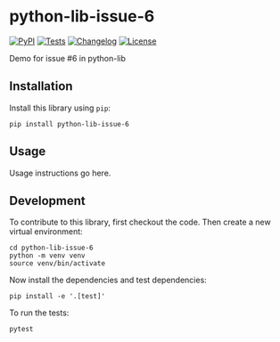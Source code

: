 # python-lib-issue-6

[![PyPI](https://img.shields.io/pypi/v/python-lib-issue-6.svg)](https://pypi.org/project/python-lib-issue-6/)
[![Tests](https://github.com/simonw/python-lib-issue-6/actions/workflows/test.yml/badge.svg)](https://github.com/simonw/python-lib-issue-6/actions/workflows/test.yml)
[![Changelog](https://img.shields.io/github/v/release/simonw/python-lib-issue-6?include_prereleases&label=changelog)](https://github.com/simonw/python-lib-issue-6/releases)
[![License](https://img.shields.io/badge/license-Apache%202.0-blue.svg)](https://github.com/simonw/python-lib-issue-6/blob/main/LICENSE)

Demo for issue #6 in python-lib

## Installation

Install this library using `pip`:

    pip install python-lib-issue-6

## Usage

Usage instructions go here.

## Development

To contribute to this library, first checkout the code. Then create a new virtual environment:

    cd python-lib-issue-6
    python -m venv venv
    source venv/bin/activate

Now install the dependencies and test dependencies:

    pip install -e '.[test]'

To run the tests:

    pytest
